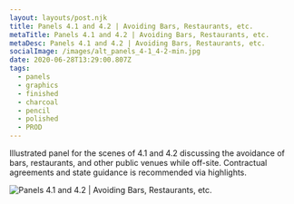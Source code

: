 ```yaml
---
layout: layouts/post.njk
title: Panels 4.1 and 4.2 | Avoiding Bars, Restaurants, etc.
metaTitle: Panels 4.1 and 4.2 | Avoiding Bars, Restaurants, etc.
metaDesc: Panels 4.1 and 4.2 | Avoiding Bars, Restaurants, etc.
socialImage: /images/alt_panels_4-1_4-2-min.jpg
date: 2020-06-28T13:29:00.807Z
tags:
  - panels
  - graphics
  - finished
  - charcoal
  - pencil
  - polished
  - PROD
---
```

Illustrated panel for the scenes of 4.1 and 4.2 discussing the avoidance of bars, restaurants, and other public venues while off-site. Contractual agreements and state guidance is recommended via highlights.



![Panels 4.1 and 4.2 | Avoiding Bars, Restaurants, etc.](/images/alt_panels_4-1_4-2-min.jpg "Panels 4.1 and 4.2 | Avoiding Bars, Restaurants, etc.")